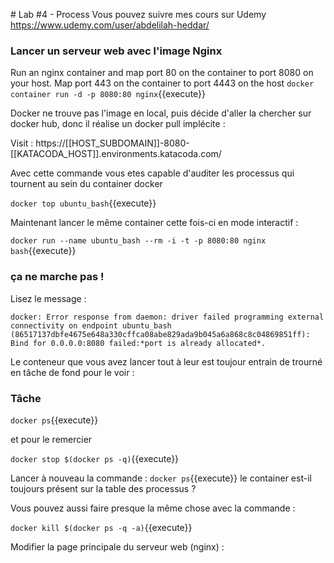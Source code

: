 # Lab #4 - Process
Vous pouvez suivre mes cours sur Udemy
https://www.udemy.com/user/abdelilah-heddar/

### Lancer un serveur web avec l'image Nginx

Run an nginx container and map port 80 on the container to port 8080 on your host. Map port 443 on the container to port 4443 on the host
`docker container run -d -p 8080:80 nginx`{{execute}}

Docker ne trouve pas l'image en local, puis décide d'aller la chercher sur docker hub, donc il réalise un docker pull implécite :

Visit : https://[[HOST_SUBDOMAIN]]-8080-[[KATACODA_HOST]].environments.katacoda.com/

Avec cette commande vous etes capable d'auditer les processus qui tournent au sein du container docker

`docker top ubuntu_bash`{{execute}}

Maintenant lancer le même container cette fois-ci en mode interactif :

`docker run --name ubuntu_bash --rm -i -t -p 8080:80 nginx bash`{{execute}}

### ça ne marche pas !

Lisez le message :

`docker: Error response from daemon: driver failed programming external connectivity on endpoint ubuntu_bash (86517137dbfe4675e648a330cffca08abe829ada9b045a6a868c8c04869851ff): Bind for 0.0.0.0:8080 failed:*port is already allocated*.`

Le conteneur que vous avez lancer tout à leur est toujour entrain de trourné en tâche de fond pour le voir :

### Tâche

`docker ps`{{execute}}

et pour le remercier

`docker stop $(docker ps -q)`{{execute}}

Lancer à nouveau la commande : `docker ps`{{execute}} le container est-il toujours présent sur la table des processus ?

Vous pouvez aussi faire presque la même chose avec la commande :

`docker kill $(docker ps -q -a)`{{execute}}

Modifier la page principale du serveur web (nginx) :

